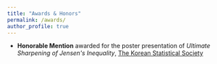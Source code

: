 ```yaml
---
title: "Awards & Honors"
permalink: /awards/
author_profile: true
---
```

* **Honorable Mention** awarded for the poster presentation of _Ultimate Sharpening of Jensen's Inequality_, <a href="https://www.kss.or.kr/english/en_main.htm" target="_blank">The Korean Statistical Society</a>